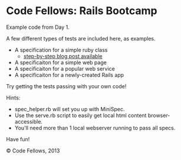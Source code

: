 Code Fellows: Rails Bootcamp
====================

Example code from Day 1.

A few different types of tests are included here, as examples.

 * A specification for a simple ruby class
   * [step-by-step blog post available](https://gist.github.com/ivanoats/6833823)
 * A specificaiton for a simple web page
 * A specificaiton for a popular web service
 * A specificaiton for a newly-created Rails app

Try getting the tests passing with your own code!

Hints:

 * spec_helper.rb will set you up with MiniSpec.
 * Use the serve.rb script to easily get local html content browser-accessible.
 * You'll need more than 1 local webserver running to pass all specs.

Have fun!

© Code Fellows, 2013
